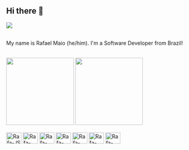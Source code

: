 ## Hi there 👋

<div>
  <a href="https://www.linkedin.com/in/rafael-de-paiva-maio">
    <img src="https://img.shields.io/badge/LinkedIn-0077B5?style=for-the-badge&logo=linkedin&logoColor=white"/>
  </a>
</div><br/>

<p>
  My name is Rafael Maio (he/him). I'm a Software Developer from Brazil! 
</p>

<br/>

<div>
  <img height="180em" src="https://github-readme-stats.vercel.app/api?username=rafaelpmaio&show_icons=true&rank_icon=github&theme=dark">
  <img height="180em" src="https://github-readme-stats.vercel.app/api/top-langs/?username=rafaelpmaio&layout=compact&theme=dark">
</div>
<div style="display:inline_block"><br/>
  <img align="center" alt="Rafa-JS" height="30" width="40" src="https://cdn.jsdelivr.net/gh/devicons/devicon@latest/icons/javascript/javascript-original.svg" />
  <img align="center" alt="Rafa-TS" height="30" width="40" src="https://cdn.jsdelivr.net/gh/devicons/devicon@latest/icons/typescript/typescript-original.svg" />
  <img align="center" alt="Rafa-Node" height="30" width="40" src="https://cdn.jsdelivr.net/gh/devicons/devicon@latest/icons/nodejs/nodejs-plain.svg" />
  <img align="center" alt="Rafa-React" height="30" width="40"  src="https://cdn.jsdelivr.net/gh/devicons/devicon@latest/icons/react/react-original.svg" />
  <img align="center" alt="Rafa-Html" height="30" width="40" src="https://cdn.jsdelivr.net/gh/devicons/devicon@latest/icons/html5/html5-original.svg" />
  <img align="center" alt="Rafa-Css" height="30" width="40" src="https://cdn.jsdelivr.net/gh/devicons/devicon@latest/icons/css3/css3-original.svg" />
  <img align="center" alt="Rafa-MongoDB" height="30" width="40" src="https://cdn.jsdelivr.net/gh/devicons/devicon@latest/icons/mongodb/mongodb-original.svg" />
</div>

##


<!--
**rafaelpmaio/rafaelpmaio** is a ✨ _special_ ✨ repository because its `README.md` (this file) appears on your GitHub profile.

Here are some ideas to get you started:

- 🔭 I’m currently working on ...
- 🌱 I’m currently learning ...
- 👯 I’m looking to collaborate on ...
- 🤔 I’m looking for help with ...
- 💬 Ask me about ...
- 📫 How to reach me: ...
- 😄 Pronouns: ...
- ⚡ Fun fact: ...
-->

